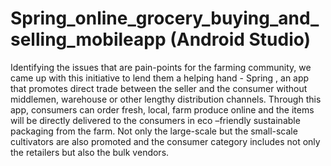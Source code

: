 # Spring_online_grocery_buying_and_selling_mobileapp (Android Studio)
Identifying the issues that are pain-points for the farming community, we came up with this initiative to lend them a helping hand - Spring , an app that promotes direct trade between the seller and the consumer without middlemen, warehouse or other lengthy distribution channels.  Through this app, consumers can order fresh, local, farm produce online and the items will be directly delivered to the consumers in eco –friendly sustainable packaging from the farm. Not only the large-scale but the small-scale cultivators are also promoted and the consumer category includes not only the retailers but also the bulk vendors.
